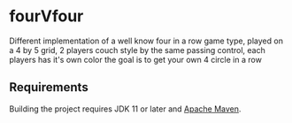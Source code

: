 # fourVfour
Different implementation of a well know four in a row game type, played on a 4 by 5 grid, 2 players couch style by the same passing control, each players has it's own color the goal is to get your own 4 circle in a row

## Requirements

Building the project requires JDK 11 or later and [Apache Maven](https://maven.apache.org/).
